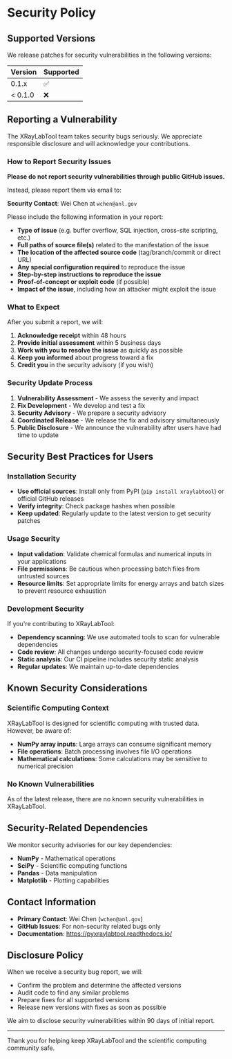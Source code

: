 # Security Policy

## Supported Versions

We release patches for security vulnerabilities in the following versions:

| Version | Supported          |
| ------- | ------------------ |
| 0.1.x   | :white_check_mark: |
| < 0.1.0 | :x:                |

## Reporting a Vulnerability

The XRayLabTool team takes security bugs seriously. We appreciate responsible disclosure and will acknowledge your contributions.

### How to Report Security Issues

**Please do not report security vulnerabilities through public GitHub issues.**

Instead, please report them via email to:

**Security Contact**: Wei Chen at `wchen@anl.gov`

Please include the following information in your report:

- **Type of issue** (e.g. buffer overflow, SQL injection, cross-site scripting, etc.)
- **Full paths of source file(s)** related to the manifestation of the issue
- **The location of the affected source code** (tag/branch/commit or direct URL)
- **Any special configuration required** to reproduce the issue
- **Step-by-step instructions to reproduce the issue**
- **Proof-of-concept or exploit code** (if possible)
- **Impact of the issue**, including how an attacker might exploit the issue

### What to Expect

After you submit a report, we will:

1. **Acknowledge receipt** within 48 hours
2. **Provide initial assessment** within 5 business days
3. **Work with you to resolve the issue** as quickly as possible
4. **Keep you informed** about progress toward a fix
5. **Credit you** in the security advisory (if you wish)

### Security Update Process

1. **Vulnerability Assessment** - We assess the severity and impact
2. **Fix Development** - We develop and test a fix
3. **Security Advisory** - We prepare a security advisory
4. **Coordinated Release** - We release the fix and advisory simultaneously
5. **Public Disclosure** - We announce the vulnerability after users have had time to update

## Security Best Practices for Users

### Installation Security

- **Use official sources**: Install only from PyPI (`pip install xraylabtool`) or official GitHub releases
- **Verify integrity**: Check package hashes when possible
- **Keep updated**: Regularly update to the latest version to get security patches

### Usage Security

- **Input validation**: Validate chemical formulas and numerical inputs in your applications
- **File permissions**: Be cautious when processing batch files from untrusted sources
- **Resource limits**: Set appropriate limits for energy arrays and batch sizes to prevent resource exhaustion

### Development Security

If you're contributing to XRayLabTool:

- **Dependency scanning**: We use automated tools to scan for vulnerable dependencies
- **Code review**: All changes undergo security-focused code review
- **Static analysis**: Our CI pipeline includes security static analysis
- **Regular updates**: We maintain up-to-date dependencies

## Known Security Considerations

### Scientific Computing Context

XRayLabTool is designed for scientific computing with trusted data. However, be aware of:

- **NumPy array inputs**: Large arrays can consume significant memory
- **File operations**: Batch processing involves file I/O operations
- **Mathematical calculations**: Some calculations may be sensitive to numerical precision

### No Known Vulnerabilities

As of the latest release, there are no known security vulnerabilities in XRayLabTool.

## Security-Related Dependencies

We monitor security advisories for our key dependencies:

- **NumPy** - Mathematical operations
- **SciPy** - Scientific computing functions
- **Pandas** - Data manipulation
- **Matplotlib** - Plotting capabilities

## Contact Information

- **Primary Contact**: Wei Chen (`wchen@anl.gov`)
- **GitHub Issues**: For non-security related bugs only
- **Documentation**: https://pyxraylabtool.readthedocs.io/

## Disclosure Policy

When we receive a security bug report, we will:

- Confirm the problem and determine the affected versions
- Audit code to find any similar problems
- Prepare fixes for all supported versions
- Release new versions with fixes as soon as possible

We aim to disclose security vulnerabilities within 90 days of initial report.

---

Thank you for helping keep XRayLabTool and the scientific computing community safe.

